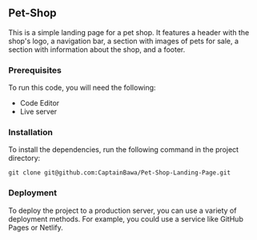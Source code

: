 ## Pet-Shop

This is a simple landing page for a pet shop. It features a header with the shop's logo, a navigation bar, a section with images of pets for sale, a section with information about the shop, and a footer.

### Prerequisites

To run this code, you will need the following:

* Code Editor
* Live server

### Installation

To install the dependencies, run the following command in the project directory:

```
git clone git@github.com:CaptainBawa/Pet-Shop-Landing-Page.git
```

### Deployment

To deploy the project to a production server, you can use a variety of deployment methods. For example, you could use a service like GitHub Pages or Netlify.
